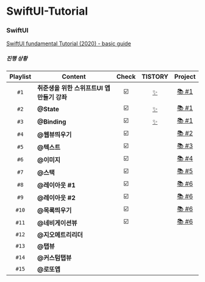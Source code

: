 # SwiftUI-Tutorial

### SwiftUI
[SwiftUI fundamental Tutorial (2020) - basic guide](https://www.youtube.com/watch?v=LiWtjXLlhYw&list=PLgOlaPUIbynqyJHiTEv7CFaXd8g5jtogT)

##### 진행 상황
|Playlist      |Content     |Check |TISTORY |  Project |
|:------------:|----------|:----------:|:------:|:----:|
|`#1`|**취준생을 위한 스위프트UI 앱만들기 강좌**| ☑️ |[✨](https://cannabuffer.tistory.com/entry/SwiftUI-%EC%B4%88%EA%B8%B0-%EC%84%A4%EC%A0%95-%EB%B0%8F-Basic-%EC%BD%94%EB%93%9C-%EC%A7%9C%EB%B3%B4%EA%B8%B0?category=864811) |[📚 #1](https://github.com/YoonAh-dev/SwiftUI-Tutorial/tree/main/SwiftUI_tutorial_%231)|
|`#2`|**@State** | ☑️|[✨](https://cannabuffer.tistory.com/entry/SwiftUI-State%EC%99%80-Binding?category=864811)|[📚 #1](https://github.com/YoonAh-dev/SwiftUI-Tutorial/tree/main/SwiftUI_tutorial_%231)|
|`#3`|**@Binding** |☑️ |[✨](https://cannabuffer.tistory.com/entry/SwiftUI-State%EC%99%80-Binding?category=864811)|[📚 #1](https://github.com/YoonAh-dev/SwiftUI-Tutorial/tree/main/SwiftUI_tutorial_%231)|
|`#4`|**@웹뷰띄우기** |☑️ ||[📚 #2](https://github.com/YoonAh-dev/SwiftUI-Tutorial/tree/main/SwiftUI_WebView_tutorial)|
|`#5`|**@텍스트** |☑️ ||[📚 #3](https://github.com/YoonAh-dev/SwiftUI-Tutorial/tree/main/SwiftUI_Text_tutorial)|
|`#6`|**@이미지** |☑️ ||[📚 #4](https://github.com/YoonAh-dev/SwiftUI-Tutorial/tree/main/SwiftUI_Image_tutorial)|
|`#7`|**@스택** |☑️ ||[📚 #5](https://github.com/YoonAh-dev/SwiftUI-Tutorial/tree/main/SwiftUI_Stacks_tutorial)|
|`#8`|**@레이아웃 #1** |☑️| |[📚 #6](https://github.com/YoonAh-dev/SwiftUI-Tutorial/tree/main/SwiftUI_stack_practice_tutorial)|
|`#9`|**@레이아웃 #2** |☑️| |[📚 #6](https://github.com/YoonAh-dev/SwiftUI-Tutorial/tree/main/SwiftUI_stack_practice_tutorial)|
|`#10`|**@목록띄우기** |☑️ ||[📚 #6](https://github.com/YoonAh-dev/SwiftUI-Tutorial/tree/main/SwiftUI_stack_practice_tutorial)|
|`#11`|**@네비게이션뷰** |☑️ ||[📚 #6](https://github.com/YoonAh-dev/SwiftUI-Tutorial/tree/main/SwiftUI_stack_practice_tutorial)|
|`#12`|**@지오메트리리더** | |||
|`#13`|**@탭뷰** | |||
|`#14`|**@커스텀탭뷰** || ||
|`#15`|**@로또앱** | |||
